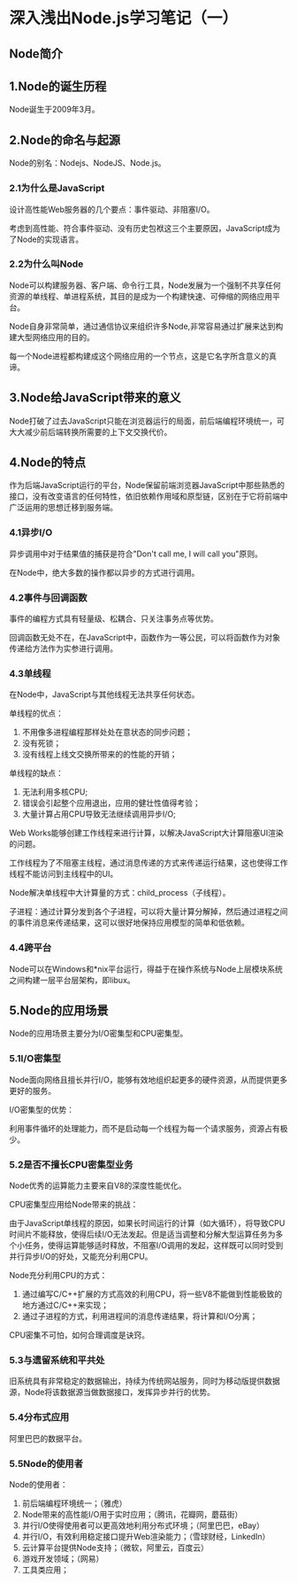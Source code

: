 # 深入浅出Node.js学习笔记（一）

## Node简介

## 1.Node的诞生历程

Node诞生于2009年3月。

## 2.Node的命名与起源

Node的别名：Nodejs、NodeJS、Node.js。

### 2.1为什么是JavaScript

设计高性能Web服务器的几个要点：事件驱动、非阻塞I/O。

考虑到高性能、符合事件驱动、没有历史包袱这三个主要原因，JavaScript成为了Node的实现语言。

### 2.2为什么叫Node

Node可以构建服务器、客户端、命令行工具，Node发展为一个强制不共享任何资源的单线程、单进程系统，其目的是成为一个构建快速、可伸缩的网络应用平台。

Node自身非常简单，通过通信协议来组织许多Node,非常容易通过扩展来达到构建大型网络应用的目的。

每一个Node进程都构建成这个网络应用的一个节点，这是它名字所含意义的真谛。

## 3.Node给JavaScript带来的意义

Node打破了过去JavaScript只能在浏览器运行的局面，前后端编程环境统一，可大大减少前后端转换所需要的上下文交换代价。

## 4.Node的特点

作为后端JavaScript运行的平台，Node保留前端浏览器JavaScript中那些熟悉的接口，没有改变语言的任何特性，依旧依赖作用域和原型链，区别在于它将前端中广泛运用的思想迁移到服务端。

### 4.1异步I/O

异步调用中对于结果值的捕获是符合"Don't call me, I will call you"原则。

在Node中，绝大多数的操作都以异步的方式进行调用。

### 4.2事件与回调函数

事件的编程方式具有轻量级、松耦合、只关注事务点等优势。

回调函数无处不在，在JavaScript中，函数作为一等公民，可以将函数作为对象传递给方法作为实参进行调用。

### 4.3单线程

在Node中，JavaScript与其他线程无法共享任何状态。

单线程的优点：

1. 不用像多进程编程那样处处在意状态的同步问题；
2. 没有死锁；
3. 没有线程上线文交换所带来的的性能的开销；

单线程的缺点：

1. 无法利用多核CPU;
2. 错误会引起整个应用退出，应用的健壮性值得考验；
3. 大量计算占用CPU导致无法继续调用异步I/O;

Web Works能够创建工作线程来进行计算，以解决JavaScript大计算阻塞UI渲染的问题。

工作线程为了不阻塞主线程，通过消息传递的方式来传递运行结果，这也使得工作线程不能访问到主线程中的UI。

Node解决单线程中大计算量的方式：child_process（子线程）。

子进程：通过计算分发到各个子进程，可以将大量计算分解掉，然后通过进程之间的事件消息来传递结果，这可以很好地保持应用模型的简单和低依赖。

###  4.4跨平台

Node可以在Windows和*nix平台运行，得益于在操作系统与Node上层模块系统之间构建一层平台层架构，即libux。

## 5.Node的应用场景

Node的应用场景主要分为I/O密集型和CPU密集型。

### 5.1I/O密集型

Node面向网络且擅长并行I/O，能够有效地组织起更多的硬件资源，从而提供更多更好的服务。

I/O密集型的优势：

利用事件循坏的处理能力，而不是启动每一个线程为每一个请求服务，资源占有极少。

### 5.2是否不擅长CPU密集型业务

Node优秀的运算能力主要来自V8的深度性能优化。

CPU密集型应用给Node带来的挑战：

由于JavaScript单线程的原因，如果长时间运行的计算（如大循环），将导致CPU时间片不能释放，使得后续I/O无法发起。但是适当调整和分解大型运算任务为多个小任务，使得运算能够适时释放，不阻塞I/O调用的发起，这样既可以同时受到并行异步I/O的好处，又能充分利用CPU。

Node充分利用CPU的方式：

1. 通过编写C/C++扩展的方式高效的利用CPU，将一些V8不能做到性能极致的地方通过C/C++来实现；
2. 通过子进程的方式，利用进程间的消息传递结果，将计算和I/O分离；

CPU密集不可怕，如何合理调度是诀窍。

### 5.3与遗留系统和平共处

旧系统具有非常稳定的数据输出，持续为传统网站服务，同时为移动版提供数据源，Node将该数据源当做数据接口，发挥异步并行的优势。

### 5.4分布式应用

阿里巴巴的数据平台。

### 5.5Node的使用者

Node的使用者：

1. 前后端编程环境统一；（雅虎）
2. Node带来的高性能I/O用于实时应用；（腾讯，花瓣网，蘑菇街）
3. 并行I/O使得使用者可以更高效地利用分布式环境；（阿里巴巴，eBay）
4. 并行I/O，有效利用稳定接口提升Web渲染能力；（雪球财经，LinkedIn）
5. 云计算平台提供Node支持；（微软，阿里云，百度云）
6. 游戏开发领域；（网易）
7. 工具类应用；


